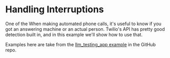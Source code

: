 # Handling Interruptions

One of the When making automated phone calls, it's useful to know if you got an answering machine or an actual person.  Twilio's
API has pretty good detection built in, and in this example we'll show how to use that.

Examples here are take from the [llm_testing_app example](https://github.com/DaveDeCaprio/voice-stream/blob/main/examples/llm_testing_app/main.py) in the GitHub repo.
